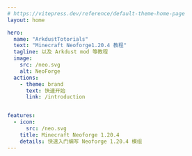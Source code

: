 ```yaml
---
# https://vitepress.dev/reference/default-theme-home-page
layout: home

hero:
  name: "ArkdustTotorials"
  text: "Minecraft Neoforge1.20.4 教程"
  tagline: 以及 Arkdust mod 等教程
  image:
    src: /neo.svg
    alt: NeoForge
  actions:
    - theme: brand
      text: 快速开始
      link: /introduction


features:
  - icon:
      src: /neo.svg
    title: Minecraft Neoforge 1.20.4
    details: 快速入门编写 Neoforge 1.20.4 模组
---
```


